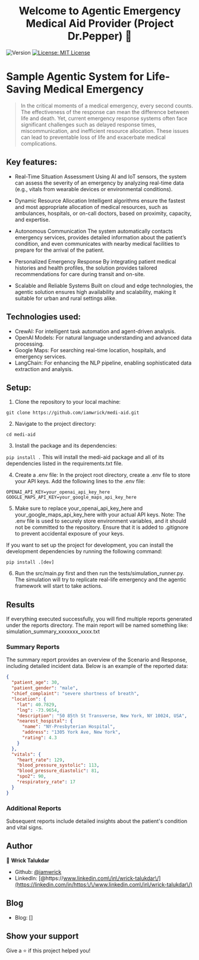 <h1 align="center">Welcome to Agentic Emergency Medical Aid Provider (Project Dr.Pepper) 👋</h1>
<p>
  <img alt="Version" src="https://img.shields.io/badge/version-0.0.1-blue.svg?cacheSeconds=2592000" />
  <a href="#" target="_blank">
    <img alt="License: MIT License" src="https://img.shields.io/badge/License-MIT License-yellow.svg" />
  </a>
</p>

# Sample Agentic System for Life-Saving Medical Emergency
> In the critical moments of a medical emergency, every second counts. The effectiveness of the response can mean the difference between life and death. Yet, current emergency response systems often face significant challenges such as delayed response times, miscommunication, and inefficient resource allocation. These issues can lead to preventable loss of life and exacerbate medical complications.

## Key features:

- Real-Time Situation Assessment
Using AI and IoT sensors, the system can assess the severity of an emergency by analyzing real-time data (e.g., vitals from wearable devices or environmental conditions).

- Dynamic Resource Allocation
Intelligent algorithms ensure the fastest and most appropriate allocation of medical resources, such as ambulances, hospitals, or on-call doctors, based on proximity, capacity, and expertise.

- Autonomous Communication
The system automatically contacts emergency services, provides detailed information about the patient’s condition, and even communicates with nearby medical facilities to prepare for the arrival of the patient.

- Personalized Emergency Response
By integrating patient medical histories and health profiles, the solution provides tailored recommendations for care during transit and on-site.

- Scalable and Reliable Systems
Built on cloud and edge technologies, the agentic solution ensures high availability and scalability, making it suitable for urban and rural settings alike.

## Technologies used:

- CrewAI: For intelligent task automation and agent-driven analysis.
- OpenAI Models: For natural language understanding and advanced data processing.
- Google Maps: For searching real-time location, hospitals, and emergency services.
- LangChain: For enhancing the NLP pipeline, enabling sophisticated data extraction and analysis.

## Setup:

1. Clone the repository to your local machine:

`git clone https://github.com/iamwrick/medi-aid.git`

2. Navigate to the project directory:

`cd medi-aid`

3. Install the package and its dependencies:

`pip install .`
This will install the medi-aid package and all of its dependencies listed in the requirements.txt file.

4. Create a .env file: In the project root directory, create a .env file to store your API keys. Add the following lines to the .env file:

`OPENAI_API_KEY=your_openai_api_key_here
GOOGLE_MAPS_API_KEY=your_google_maps_api_key_here`

5. Make sure to replace your_openai_api_key_here and your_google_maps_api_key_here with your actual API keys. 
Note: The .env file is used to securely store environment variables, and it should not be committed to the repository. Ensure that it is added to .gitignore to prevent accidental exposure of your keys.

<!-- Optional: Set up the development environment -->

If you want to set up the project for development, you can install the development dependencies by running the following command:

`pip install .[dev]`

6. Run the src/main.py first and then run the tests/simulation_runner.py. The simulation will try to replicate real-life emergency and the agentic framework will start to take actions. 


## Results
If everything executed successfully, you will find multiple reports generated under the reports directory. The main report will be named something like:
simulation_summary_xxxxxxx_xxxx.txt

### **Summary Reports**
The summary report provides an overview of the Scenario and Response, including detailed incident data. Below is an example of the reported data:
```json
{
  "patient_age": 30,
  "patient_gender": "male",
  "chief_complaint": "severe shortness of breath",
  "location": {
    "lat": 40.7829,
    "lng": -73.9654,
    "description": "50 85th St Transverse, New York, NY 10024, USA",
    "nearest_hospital": {
      "name": "NY-Presbyterian Hospital",
      "address": "1305 York Ave, New York",
      "rating": 4.3
    }
  },
  "vitals": {
    "heart_rate": 129,
    "blood_pressure_systolic": 113,
    "blood_pressure_diastolic": 81,
    "spo2": 90,
    "respiratory_rate": 17
  }
}
```
### **Additional Reports**
Subsequent reports include detailed insights about the patient's condition and vital signs.



## Author

👤 **Wrick Talukdar**

* Github: [@iamwrick](https://github.com/iamwrick)
* LinkedIn: [@https:\/\/www.linkedin.com\/in\/wrick-talukdar\/](https://linkedin.com/in/https:\/\/www.linkedin.com\/in\/wrick-talukdar\/)

## Blog

* Blog: []


## Show your support

Give a ⭐️ if this project helped you!

